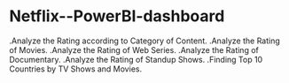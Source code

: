 # Netflix--PowerBI-dashboard
.Analyze the Rating according to Category of Content.
.Analyze the Rating of Movies.
.Analyze the Rating of Web Series.
.Analyze the Rating of Documentary.
.Analyze the Rating of Standup Shows.
.Finding Top 10 Countries by TV Shows and Movies.
